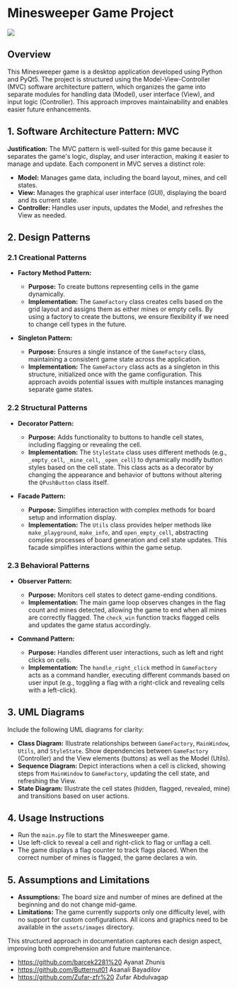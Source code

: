 
# Minesweeper Game Project
<a src="https://www.python.org/"><img src="https://img.shields.io/badge/Python-3776AB?style=flat&logo=python&logoColor=yellow"></a>

## Overview
This Minesweeper game is a desktop application developed using Python and PyQt5. The project is structured using the Model-View-Controller (MVC) software architecture pattern, which organizes the game into separate modules for handling data (Model), user interface (View), and input logic (Controller). This approach improves maintainability and enables easier future enhancements.

## 1. Software Architecture Pattern: MVC
**Justification:** The MVC pattern is well-suited for this game because it separates the game's logic, display, and user interaction, making it easier to manage and update. Each component in MVC serves a distinct role:
- **Model:** Manages game data, including the board layout, mines, and cell states.
- **View:** Manages the graphical user interface (GUI), displaying the board and its current state.
- **Controller:** Handles user inputs, updates the Model, and refreshes the View as needed.

## 2. Design Patterns

### 2.1 Creational Patterns
- **Factory Method Pattern:**
  - **Purpose:** To create buttons representing cells in the game dynamically.
  - **Implementation:** The `GameFactory` class creates cells based on the grid layout and assigns them as either mines or empty cells. By using a factory to create the buttons, we ensure flexibility if we need to change cell types in the future.

- **Singleton Pattern:**
  - **Purpose:** Ensures a single instance of the `GameFactory` class, maintaining a consistent game state across the application.
  - **Implementation:** The `GameFactory` class acts as a singleton in this structure, initialized once with the game configuration. This approach avoids potential issues with multiple instances managing separate game states.

### 2.2 Structural Patterns
- **Decorator Pattern:**
  - **Purpose:** Adds functionality to buttons to handle cell states, including flagging or revealing the cell.
  - **Implementation:** The `StyleState` class uses different methods (e.g., `_empty_cell`, `_mine_cell`, `_open_cell`) to dynamically modify button styles based on the cell state. This class acts as a decorator by changing the appearance and behavior of buttons without altering the `QPushButton` class itself.

- **Facade Pattern:**
  - **Purpose:** Simplifies interaction with complex methods for board setup and information display.
  - **Implementation:** The `Utils` class provides helper methods like `make_playground`, `make_info`, and `open_empty_cell`, abstracting complex processes of board generation and cell state updates. This facade simplifies interactions within the game setup.

### 2.3 Behavioral Patterns
- **Observer Pattern:**
  - **Purpose:** Monitors cell states to detect game-ending conditions.
  - **Implementation:** The main game loop observes changes in the flag count and mines detected, allowing the game to end when all mines are correctly flagged. The `check_win` function tracks flagged cells and updates the game status accordingly.

- **Command Pattern:**
  - **Purpose:** Handles different user interactions, such as left and right clicks on cells.
  - **Implementation:** The `handle_right_click` method in `GameFactory` acts as a command handler, executing different commands based on user input (e.g., toggling a flag with a right-click and revealing cells with a left-click).

## 3. UML Diagrams
Include the following UML diagrams for clarity:
- **Class Diagram:** Illustrate relationships between `GameFactory`, `MainWindow`, `Utils`, and `StyleState`. Show dependencies between `GameFactory` (Controller) and the View elements (buttons) as well as the Model (Utils).
- **Sequence Diagram:** Depict interactions when a cell is clicked, showing steps from `MainWindow` to `GameFactory`, updating the cell state, and refreshing the View.
- **State Diagram:** Illustrate the cell states (hidden, flagged, revealed, mine) and transitions based on user actions.

## 4. Usage Instructions
- Run the `main.py` file to start the Minesweeper game.
- Use left-click to reveal a cell and right-click to flag or unflag a cell.
- The game displays a flag counter to track flags placed. When the correct number of mines is flagged, the game declares a win.

## 5. Assumptions and Limitations
- **Assumptions:** The board size and number of mines are defined at the beginning and do not change mid-game.
- **Limitations:** The game currently supports only one difficulty level, with no support for custom configurations. All icons and graphics need to be available in the `assets/images` directory.

This structured approach in documentation captures each design aspect, improving both comprehension and future maintenance.

- https://github.com/barcek2281%20 Ayanat Zhunis
- https://github.com/Butternut01 Asanali Bayadilov
- https://github.com/Zufar-zfr%20 Zufar Abdulvagap
